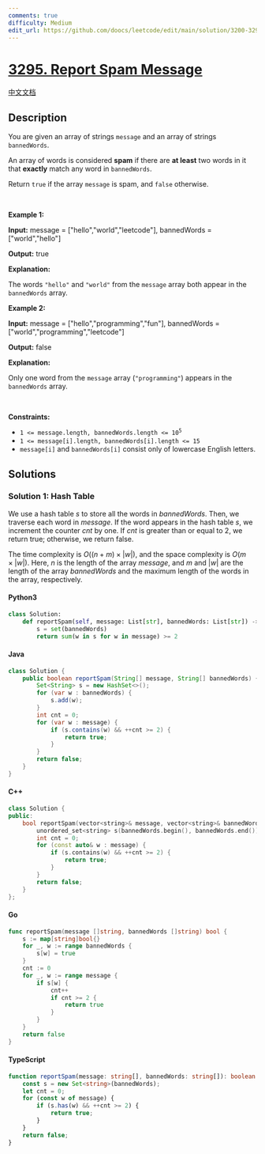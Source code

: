 ```yaml
---
comments: true
difficulty: Medium
edit_url: https://github.com/doocs/leetcode/edit/main/solution/3200-3299/3295.Report%20Spam%20Message/README_EN.md
---
```


<!-- problem:start -->

# [3295. Report Spam Message](https://leetcode.com/problems/report-spam-message)

[中文文档](/solution/3200-3299/3295.Report%20Spam%20Message/README.md)

## Description

<!-- description:start -->

<p>You are given an array of strings <code>message</code> and an array of strings <code>bannedWords</code>.</p>

<p>An array of words is considered <strong>spam</strong> if there are <strong>at least</strong> two words in it that <b>exactly</b> match any word in <code>bannedWords</code>.</p>

<p>Return <code>true</code> if the array <code>message</code> is spam, and <code>false</code> otherwise.</p>

<p>&nbsp;</p>
<p><strong class="example">Example 1:</strong></p>

<div class="example-block">
<p><strong>Input:</strong> <span class="example-io">message = [&quot;hello&quot;,&quot;world&quot;,&quot;leetcode&quot;], bannedWords = [&quot;world&quot;,&quot;hello&quot;]</span></p>

<p><strong>Output:</strong> <span class="example-io">true</span></p>

<p><strong>Explanation:</strong></p>

<p>The words <code>&quot;hello&quot;</code> and <code>&quot;world&quot;</code> from the <code>message</code> array both appear in the <code>bannedWords</code> array.</p>
</div>

<p><strong class="example">Example 2:</strong></p>

<div class="example-block">
<p><strong>Input:</strong> <span class="example-io">message = [&quot;hello&quot;,&quot;programming&quot;,&quot;fun&quot;], bannedWords = [&quot;world&quot;,&quot;programming&quot;,&quot;leetcode&quot;]</span></p>

<p><strong>Output:</strong> <span class="example-io">false</span></p>

<p><strong>Explanation:</strong></p>

<p>Only one word from the <code>message</code> array (<code>&quot;programming&quot;</code>) appears in the <code>bannedWords</code> array.</p>
</div>

<p>&nbsp;</p>
<p><strong>Constraints:</strong></p>

<ul>
	<li><code>1 &lt;= message.length, bannedWords.length &lt;= 10<sup>5</sup></code></li>
	<li><code>1 &lt;= message[i].length, bannedWords[i].length &lt;= 15</code></li>
	<li><code>message[i]</code> and <code>bannedWords[i]</code> consist only of lowercase English letters.</li>
</ul>

<!-- description:end -->

## Solutions

<!-- solution:start -->

### Solution 1: Hash Table

We use a hash table $s$ to store all the words in $\textit{bannedWords}$. Then, we traverse each word in $\textit{message}$. If the word appears in the hash table $s$, we increment the counter $cnt$ by one. If $cnt$ is greater than or equal to $2$, we return $\text{true}$; otherwise, we return $\text{false}$.

The time complexity is $O((n + m) \times |w|)$, and the space complexity is $O(m \times |w|)$. Here, $n$ is the length of the array $\textit{message}$, and $m$ and $|w|$ are the length of the array $\textit{bannedWords}$ and the maximum length of the words in the array, respectively.

<!-- tabs:start -->

#### Python3

```python
class Solution:
    def reportSpam(self, message: List[str], bannedWords: List[str]) -> bool:
        s = set(bannedWords)
        return sum(w in s for w in message) >= 2
```

#### Java

```java
class Solution {
    public boolean reportSpam(String[] message, String[] bannedWords) {
        Set<String> s = new HashSet<>();
        for (var w : bannedWords) {
            s.add(w);
        }
        int cnt = 0;
        for (var w : message) {
            if (s.contains(w) && ++cnt >= 2) {
                return true;
            }
        }
        return false;
    }
}
```

#### C++

```cpp
class Solution {
public:
    bool reportSpam(vector<string>& message, vector<string>& bannedWords) {
        unordered_set<string> s(bannedWords.begin(), bannedWords.end());
        int cnt = 0;
        for (const auto& w : message) {
            if (s.contains(w) && ++cnt >= 2) {
                return true;
            }
        }
        return false;
    }
};
```

#### Go

```go
func reportSpam(message []string, bannedWords []string) bool {
	s := map[string]bool{}
	for _, w := range bannedWords {
		s[w] = true
	}
	cnt := 0
	for _, w := range message {
		if s[w] {
			cnt++
			if cnt >= 2 {
				return true
			}
		}
	}
	return false
}
```

#### TypeScript

```ts
function reportSpam(message: string[], bannedWords: string[]): boolean {
    const s = new Set<string>(bannedWords);
    let cnt = 0;
    for (const w of message) {
        if (s.has(w) && ++cnt >= 2) {
            return true;
        }
    }
    return false;
}
```

<!-- tabs:end -->

<!-- solution:end -->

<!-- problem:end -->
